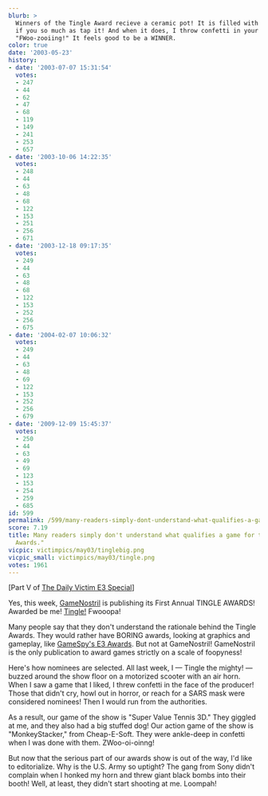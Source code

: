 ```yaml
---
blurb: >
  Winners of the Tingle Award recieve a ceramic pot! It is filled with JUICE! It shatters
  if you so much as tap it! And when it does, I throw confetti in your face and yell
  "FWoo-zooiing!" It feels good to be a WINNER.
color: true
date: '2003-05-23'
history:
- date: '2003-07-07 15:31:54'
  votes:
  - 247
  - 44
  - 62
  - 47
  - 68
  - 119
  - 149
  - 241
  - 253
  - 657
- date: '2003-10-06 14:22:35'
  votes:
  - 248
  - 44
  - 63
  - 48
  - 68
  - 122
  - 153
  - 251
  - 256
  - 671
- date: '2003-12-18 09:17:35'
  votes:
  - 249
  - 44
  - 63
  - 48
  - 68
  - 122
  - 153
  - 252
  - 256
  - 675
- date: '2004-02-07 10:06:32'
  votes:
  - 249
  - 44
  - 63
  - 48
  - 69
  - 122
  - 153
  - 252
  - 256
  - 679
- date: '2009-12-09 15:45:37'
  votes:
  - 250
  - 44
  - 63
  - 49
  - 69
  - 123
  - 153
  - 254
  - 259
  - 685
id: 599
permalink: /599/many-readers-simply-dont-understand-what-qualifies-a-game-for-the-tingle-awards/
score: 7.19
title: Many readers simply don't understand what qualifies a game for the "Tingle
  Awards."
vicpic: victimpics/may03/tinglebig.png
vicpic_small: victimpics/may03/tingle.png
votes: 1961
---
```


\[Part V of [The Daily Victim E3 Special](@/victim/595.md)\]

Yes, this week, [GameNostril](@/victim/595.md) is publishing its
First Annual TINGLE AWARDS! Awarded be me! [Tingle!](@/victim/585.md)
Fwooopa!

Many people say that they don't understand the rationale behind the
Tingle Awards. They would rather have BORING awards, looking at graphics
and gameplay, like [GameSpy's E3
Awards](https://web.archive.org/web/20030523000000/http://www.gamespy.com/e32003).
But not at GameNostril! GameNostril is the only publication to award
games strictly on a scale of foopyness!

Here's how nominees are selected. All last week, I — Tingle the mighty!
— buzzed around the show floor on a motorized scooter with an air horn.
When I saw a game that I liked, I threw confetti in the face of the
producer! Those that didn't cry, howl out in horror, or reach for a SARS
mask were considered nominees! Then I would run from the authorities.

As a result, our game of the show is "Super Value Tennis 3D." They
giggled at me, and they also had a big stuffed dog! Our action game of
the show is "MonkeyStacker," from Cheap-E-Soft. They were ankle-deep in
confetti when I was done with them. ZWoo-oi-oinng!

But now that the serious part of our awards show is out of the way, I'd
like to editorialize. Why is the U.S. Army so uptight? The gang from
Sony didn't complain when I honked my horn and threw giant black bombs
into their booth! Well, at least, they didn't start shooting at me.
Loompah!